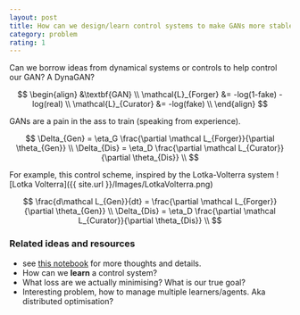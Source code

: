 ```yaml
---
layout: post
title: How can we design/learn control systems to make GANs more stable?
category: problem
rating: 1
---
```


Can we borrow ideas from dynamical systems or controls to help control our GAN? A DynaGAN? 

$$
\begin{align}
&\textbf{GAN} \\
\mathcal{L}_{Forger} &= -log(1-fake) - log(real) \\
\mathcal{L}_{Curator} &= -log(fake) \\
\end{align}
$$

GANs are a pain in the ass to train (speaking from experience).

$$
\Delta_{Gen} = \eta_G \frac{\partial \mathcal L_{Forger}}{\partial \theta_{Gen}} \\
\Delta_{Dis} = \eta_D \frac{\partial \mathcal L_{Curator}}{\partial \theta_{Dis}} \\
$$

For example, this control scheme, inspired by the Lotka-Volterra system
![Lotka Volterra]({{ site.url }}/Images/LotkaVolterra.png)

$$
\frac{d\mathcal L_{Gen}}{dt} = \frac{\partial \mathcal L_{Forger}}{\partial \theta_{Gen}} \\
\Delta_{Dis} = \eta_D \frac{\partial \mathcal L_{Curator}}{\partial \theta_{Dis}} \\
$$

### Related ideas and resources

* see [this notebook]() for more thoughts and details.
* How can we __learn__ a control system?
* What loss are we actually minimising? What is our true goal?
* Interesting problem, how to manage multiple learners/agents. Aka distributed optimisation?